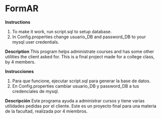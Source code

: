 # FormAR

**Instructions**
1. To make it work, run script.sql to setup database.
2. In Config.properties change usuario_DB and password_DB to your mysql user credentials.

**Description**
This program helps administrate courses and has some other utilities the client asked for.
This is a final project made for a college class, by 4 members. 



**Instrucciones** 
1. Para que funcione, ejecutar script.sql para generar la base de datos.
2. En Config.properties cambiar usuario_DB y password_DB a tus credenciales de mysql.

**Descripción**
Este programa ayuda a administrar cursos y tiene varias utilidades pedidas por el cliente.
Este es un proyecto final para una materia de la facultad, realizada por 4 miembros.
